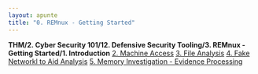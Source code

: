```yaml
---
layout: apunte
title: "0. REMnux - Getting Started"
---
```


**THM/2. Cyber Security 101/12. Defensive Security Tooling/3. REMnux - Getting Started/1. Introduction**
[2. Machine Access](/apuntes/thm/2-cyber-security-101/12-defensive-security-tooling/3-remnux-getting-started/2-machine-access/)
[3. File Analysis](/apuntes/thm/2-cyber-security-101/12-defensive-security-tooling/3-remnux-getting-started/3-file-analysis/)
[4. Fake Networkl to Aid Analysis](/apuntes/thm/2-cyber-security-101/12-defensive-security-tooling/3-remnux-getting-started/4-fake-networkl-to-aid-analysis/)
[5. Memory Investigation - Evidence Processing](/apuntes/thm/2-cyber-security-101/12-defensive-security-tooling/3-remnux-getting-started/5-memory-investigation-evidence-processing/)
